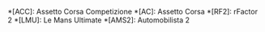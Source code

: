 *[ACC]: Assetto Corsa Competizione
*[AC]: Assetto Corsa
*[RF2]: rFactor 2
*[LMU]: Le Mans Ultimate
*[AMS2]: Automobilista 2